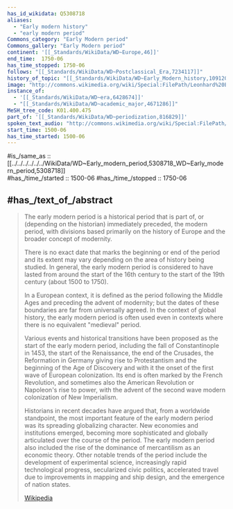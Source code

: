 ```yaml
---
has_id_wikidata: Q5308718
aliases:
  - "Early modern history"
  - "early modern period"
Commons_category: "Early Modern period"
Commons_gallery: "Early Modern period"
continent: '[[_Standards/WikiData/WD~Europe,46]]'
end_time:  1750-06 
has_time_stopped: 1750-06 
follows: "[[_Standards/WikiData/WD~Postclassical_Era,7234117]]"
history_of_topic: "[[_Standards/WikiData/WD~Early_Modern_history,109120185]]"
image: "http://commons.wikimedia.org/wiki/Special:FilePath/Leonhard%20Euler%20World%20Map%20AD1760.jpg"
instance_of:
  - '[[_Standards/WikiData/WD~era,6428674]]'
  - "[[_Standards/WikiData/WD~academic_major,4671286]]"
MeSH_tree_code: K01.400.475
part_of: '[[_Standards/WikiData/WD~periodization,816829]]'
spoken_text_audio: "http://commons.wikimedia.org/wiki/Special:FilePath/Wikipedia%20-%20Early%20modern%20period.mp3"
start_time: 1500-06  
has_time_started: 1500-06 
---
```


#is_/same_as :: [[../../../../../../WikiData/WD~Early_modern_period,5308718_WD~Early_modern_period,5308718]]  
#has_/time_/started :: 1500-06
#has_/time_/stopped  :: 1750-06

## #has_/text_of_/abstract 

> The early modern period is a historical period that is part of, or (depending on the historian) 
> immediately preceded, the modern period, with divisions based primarily on the history of Europe 
> and the broader concept of modernity. 
> 
> There is no exact date that marks the beginning or end of the period and its extent may vary 
> depending on the area of history being studied. 
> In general, the early modern period is considered to have lasted 
> from around the start of the 16th century 
> to the start of the 19th century (about 1500 to 1750). 
> 
> In a European context, it is defined as the period following the Middle Ages and preceding the advent of modernity; but the dates of these boundaries are far from universally agreed. In the context of global history, the early modern period is often used even in contexts where there is no equivalent "medieval" period.
>
> Various events and historical transitions have been proposed as the start of the early modern period, including the fall of Constantinople in 1453, the start of the Renaissance, the end of the Crusades, the Reformation in Germany giving rise to Protestantism and the beginning of the Age of Discovery and with it the onset of the first wave of European colonization. Its end is often marked by the French Revolution, and sometimes also the American Revolution or Napoleon's rise to power, with the advent of the second wave modern colonization of New Imperialism.
>
> Historians in recent decades have argued that, from a worldwide standpoint, the most important feature of the early modern period was its spreading globalizing character. New economies and institutions emerged, becoming more sophisticated and globally articulated over the course of the period. The early modern period also included the rise of the dominance of mercantilism as an economic theory. Other notable trends of the period include the development of experimental science, increasingly rapid technological progress, secularized civic politics, accelerated travel due to improvements in mapping and ship design, and the emergence of nation states.
>
> [Wikipedia](https://en.wikipedia.org/wiki/Early%20modern%20period)


